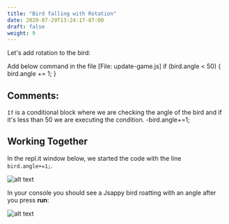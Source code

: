 ```yaml
---
title: "Bird falling with Rotation"
date: 2020-07-29T13:24:17-07:00
draft: false
weight: 9
---
```


Let's add rotation to the bird:

Add below command in the file [File: update-game.js]
    if (bird.angle < 50) {
       bird.angle += 1;
    }

## Comments:

`If` is a conditional block where we are checking the angle of the bird and if it's less than 50 we are executing the condition.
   -bird.angle+=1;

## Working Together

In the repl.it window below, we started the code with the line `bird.angle+=1;`.

![alt text](../../img/rotate.png "image to add rotation to the bird")

 In  your console you should see a Jsappy bird  roatting with an angle after you press **run**:

![alt text](../../img/rotate_output.png "bird rotating")




